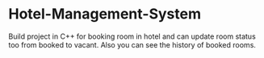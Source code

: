 # Hotel-Management-System
Build project in C++ for booking room in hotel and can update room status too from booked to vacant. Also you can see the history of booked rooms. 
